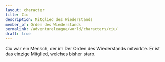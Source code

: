 ```yaml
---
layout: character
title: Ciu
description: Mitglied des Wiederstands
member_of: Orden des Wiederstands
permalink: /adventureleague/world/characters/ciu/
draft: true
---
```


Ciu war ein Mensch, der im Der Orden des Wiederstands  mitwirkte. Er ist das einzige Mitglied, welches bisher starb.